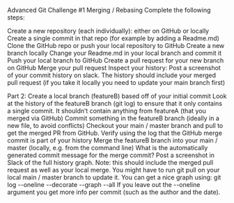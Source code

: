 Advanced Git Challenge #1
Merging / Rebasing
Complete the following steps:

Create a new repository (each individually): either on GitHub or locally
Create a single commit in that repo (for example by adding a Readme.md)
Clone the GitHub repo or push your local repository to GitHub
Create a new branch locally
Change your Readme.md in your local branch and commit it
Push your local branch to GitHub
Create a pull request for your new branch on GitHub
Merge your pull request
Inspect your history: Post a screenshot of your commit history on slack. The history should include your merged pull request (if you take it locally you need to update your main branch first)

Part 2:
Create a local branch (featureB) based off of your initial commit
Look at the history of the featureB branch (git log) to ensure that it only contains a single commit. It shouldn’t contain anything from featureA (that you merged via GitHub)
Commit something in the featureB branch (ideally in a new file, to avoid conflicts)
Checkout your main / master branch and pull to get the merged PR from GitHub. Verify using the log that the GitHub merge commit is part of your history
Merge the featureB branch into your main / master (locally, e.g. from the command line)
What is the automatically generated commit message for the merge commit?
Post a screenshot in Slack of the full history graph. Note: this should include the merged pull request as well as your local merge. You might have to run git pull on your local main / master branch to update it. You can get a nice graph using:
git log --oneline --decorate --graph --all
If you leave out the --oneline argument you get more info per commit (such as the author and the date).
